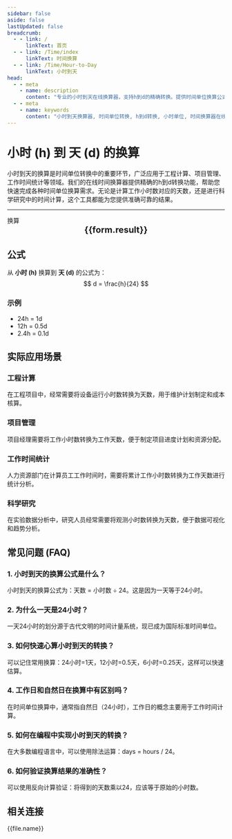 ```yaml
---
sidebar: false
aside: false
lastUpdated: false
breadcrumb:
  - - link: /
      linkText: 首页
  - - link: /Time/index
      linkText: 时间换算
  - - link: /Time/Hour-to-Day
      linkText: 小时到天
head:
  - - meta
    - name: description
      content: "专业的小时到天在线换算器，支持h到d的精确转换。提供时间单位换算公式、实时计算器和详细换算指南，满足工程计算、项目管理等各种应用需求。"
  - - meta
    - name: keywords
      content: "小时到天换算器, 时间单位转换, h到d转换, 小时单位, 时间换算器在线使用, 时间计算器 小时, 小时的单位, 时间符号, 小时英文, hours, hour, 时间换算, 分钟, 秒"
---
```

# 小时 (h) 到 天 (d) 的换算

小时到天的换算是时间单位转换中的重要环节，广泛应用于工程计算、项目管理、工作时间统计等领域。我们的在线时间换算器提供精确的h到d转换功能，帮助您快速完成各种时间单位换算需求。无论是计算工作小时数对应的天数，还是进行科学研究中的时间计算，这个工具都能为您提供准确可靠的结果。

---
<script setup>
import { onMounted, reactive, inject, ref } from 'vue'
import { NButton,NForm ,NFormItem,NInput,NInputNumber,NSelect,NCard,useMessage,NGrid ,NGi  } from 'naive-ui'
import { defineClientComponent } from 'vitepress'
import { Time } from '../files';

const convert = inject('convert')
const seoKey = [
  '时分等于秒的单位',
  '秒转换',
  '秒的符号',
  '小时单位',
  '小时的单位',
  '时间符号',
  '秒换算小时',
  'hours什么意思',
  '分钟的单位',
  'h是什么单位',
  '时间计算器 小时',
  '时间换算单位',
  '时间单位转换',
  'hr是什么单位',
  '时间换算器在线使用',
  '时分秒符号',
  '小时的英文',
  '小时英文',
  '秒的单位换算',
  '分秒符号',
  '分钟单位',
  '时间单位换算',
  '时间转换器',
  '分钟缩写',
  '时间换算',
  '分钟',
  '秒',
  'hour',
  'hours'
]
const form = reactive({
  number: null,
  result: '',
  title: '小时到天换算器'
})

const convertHandler = () => {
  if (form.number !== null && !isNaN(form.number)) {
    const convertedValue = parseFloat(form.number) / 24
    form.result = `${form.number}h = ${convertedValue.toFixed(3)}d`
  } else {
    form.result = '请输入有效的数值。'
  }
}
</script>

<n-form size="large" :model="form">
  <n-form-item label="小时 (h)">
    <n-input-number v-model:value="form.number" placeholder="输入小时" style="width: 100%" />
  </n-form-item>
  <n-form-item>
    <n-button type="info" @click="convertHandler" block>换算</n-button>
  </n-form-item>
</n-form>

<n-card :title="form.title" embedded :bordered="false" hoverable segmented>
  <div style="text-align:center;font-size:20px;">
    <strong>{{form.result}}</strong>
  </div>
  <template #footer>
    <div style="display: flex; flex-wrap: wrap; gap: 8px; justify-content: center;">
      <span v-for="keyword in seoKey" :key="keyword" style="background: #f0f0f0; padding: 4px 8px; border-radius: 4px; font-size: 12px; color: #666;">
        {{keyword}}
      </span>
    </div>
  </template>
</n-card>

## 公式

从 **小时 (h)** 换算到 **天 (d)** 的公式为：
$$ d = \frac{h}{24} $$

### 示例
- 24h = 1d
- 12h = 0.5d
- 2.4h = 0.1d

## 实际应用场景

### 工程计算
在工程项目中，经常需要将设备运行小时数转换为天数，用于维护计划制定和成本核算。

### 项目管理
项目经理需要将工作小时数转换为工作天数，便于制定项目进度计划和资源分配。

### 工作时间统计
人力资源部门在计算员工工作时间时，需要将累计工作小时数转换为工作天数进行统计分析。

### 科学研究
在实验数据分析中，研究人员经常需要将观测小时数转换为天数，便于数据可视化和趋势分析。

## 常见问题 (FAQ)

### 1. 小时到天的换算公式是什么？
小时到天的换算公式为：天数 = 小时数 ÷ 24。这是因为一天等于24小时。

### 2. 为什么一天是24小时？
一天24小时的划分源于古代文明的时间计量系统，现已成为国际标准时间单位。

### 3. 如何快速心算小时到天的转换？
可以记住常用换算：24小时=1天，12小时=0.5天，6小时=0.25天，这样可以快速估算。

### 4. 工作日和自然日在换算中有区别吗？
在时间单位换算中，通常指自然日（24小时），工作日的概念主要用于工作时间计算。

### 5. 如何在编程中实现小时到天的转换？
在大多数编程语言中，可以使用除法运算：days = hours / 24。

### 6. 如何验证换算结果的准确性？
可以使用反向计算验证：将得到的天数乘以24，应该等于原始的小时数。
## 相关连接
<n-grid x-gap="12" :cols="2">
  <n-gi v-for="(file, index) in Time" :key="index">
    <n-button
      text
      tag="a"
      :href="file.path"
      type="info"
    >
      {{file.name}}
    </n-button>
  </n-gi>
</n-grid>